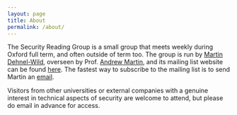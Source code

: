 ```yaml
---
layout: page
title: About
permalink: /about/
---
```


The Security Reading Group is a small group that meets weekly during Oxford full term, and often outside of term too. The group is run by [Martin Dehnel-Wild](https://www.cs.ox.ac.uk/people/martin.dehnel-wild/), overseen by Prof. [Andrew Martin](https://www.cs.ox.ac.uk/people/andrew.martin/), and its mailing list website can be found [here](https://mailman.cs.ox.ac.uk/mailman/listinfo/se-read). The fastest way to subscribe to the mailing list is to send Martin an [email](martin.dehnel-wild@cs.ox.ac.uk).

Visitors from other universities or external companies with a genuine interest in technical aspects of security are welcome to attend, but please do email in advance for access.